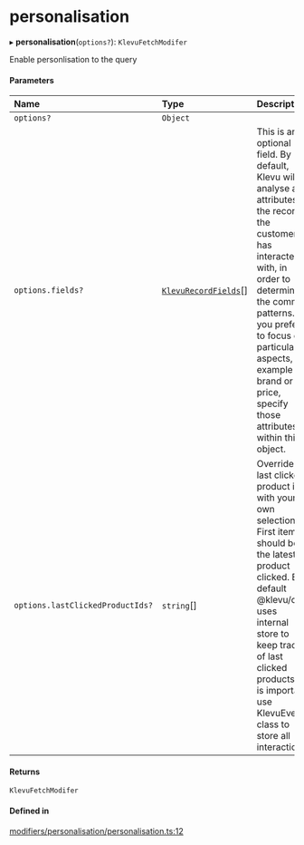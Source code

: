 # personalisation
      
▸ **personalisation**(`options?`): `KlevuFetchModifer`

Enable personlisation to the query

#### Parameters

| Name | Type | Description |
| :------ | :------ | :------ |
| `options?` | `Object` |  |
| `options.fields?` | [`KlevuRecordFields`](klevurecordfields.md)[] | This is an optional field. By default, Klevu will analyse all attributes of the records the customer has interacted with, in order to determine the common patterns. If you prefer to focus on particular aspects, for example brand or price, specify those attributes within this object. |
| `options.lastClickedProductIds?` | `string`[] | Override last clicked product id's with your own selection. First item should be the latest product clicked. By default @klevu/core uses internal store to keep track of last clicked products. It is important use KlevuEvent class to store all interactions. |

#### Returns

`KlevuFetchModifer`

#### Defined in

[modifiers/personalisation/personalisation.ts:12](https://github.com/klevultd/frontend-sdk/blob/6dc6e86/packages/klevu-core/src/modifiers/personalisation/personalisation.ts#L12)

